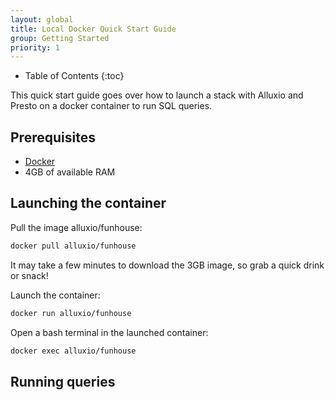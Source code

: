 ```yaml
---
layout: global
title: Local Docker Quick Start Guide
group: Getting Started
priority: 1
---
```


* Table of Contents
{:toc}

This quick start guide goes over how to launch a stack with Alluxio and Presto on a docker container
to run SQL queries.

## Prerequisites

* [Docker](https://docs.docker.com/install/)
* 4GB of available RAM

## Launching the container

Pull the image alluxio/funhouse:
```bash
docker pull alluxio/funhouse 
```
It may take a few minutes to download the 3GB image, so grab a quick drink or snack!

Launch the container:
```bash
docker run alluxio/funhouse 
```

Open a bash terminal in the launched container:
```bash
docker exec alluxio/funhouse
```

## Running queries
